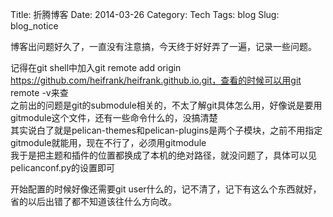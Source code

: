 Title: 折腾博客
Date: 2014-03-26
Category: Tech
Tags: blog
Slug: blog_notice

博客出问题好久了，一直没有注意搞，今天终于好好弄了一遍，记录一些问题。  

记得在git shell中加入git remote add origin https://github.com/heifrank/heifrank.github.io.git，查看的时候可以用git remote -v来查  
之前出的问题是git的submodule相关的，不太了解git具体怎么用，好像说是要用gitmodule这个文件，还有一些命令什么的，没搞清楚  
其实说白了就是pelican-themes和pelican-plugins是两个子模块，之前不用指定gitmodule就能用，现在不行了，必须用gitmodule  
我于是把主题和插件的位置都换成了本机的绝对路径，就没问题了，具体可以见pelicanconf.py的设置即可  

开始配置的时候好像还需要git user什么的，记不清了，记下有这么个东西就好，省的以后出错了都不知道该往什么方向改。